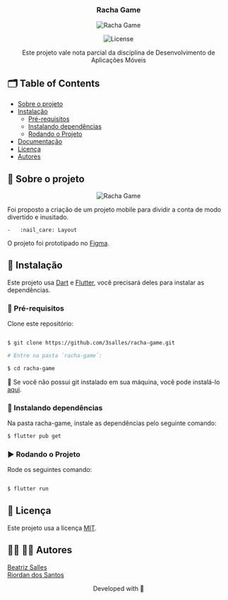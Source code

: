<p align="center">

  <h3 align="center">Racha Game</h3>
  <p align="center">
  <img src="https://github.com/3salles/racha-game/tree/dev/assets/images" alt="Racha Game" />
</p>

<p align="center">
  <img src="https://img.shields.io/static/v1?label=Lincense&message=MIT&color=0000ff " alt="License" />
</p>

<p align="center">
    Este projeto vale nota parcial da disciplina de Desenvolvimento de Aplicações Móveis
    <br />
  </p>
</p>

<!-- TABLE OF CONTENTS -->
## 🗂 Table of Contents

* [Sobre o projeto](#book-sobre-o-projeto)
* [Instalação](#bricks-instalação)
  * [Pré-requisitos](#construction-pre-requisitos)
  * [Instalando dependências](#construction-instalando-dependencias)
  * [Rodando o Projeto](#arrow_forward-rodando-o-projeto)
* [Documentação](#bookmark_tabs-documentacao)
* [Licença](#page_facing_up-licença)
* [Autores](#woman_technologist-man_technologist-autores)

## :book: Sobre o projeto

<p align="center">
  <img src="https://user-images.githubusercontent.com/62452619/149966340-5beec0d1-e912-42d7-96a1-7e4df7f8eb8b.png" alt="Racha Game" widt="50%" />
</p>

Foi proposto a criação de um projeto mobile para dividir a conta de modo divertido e inusitado.

	- 	:nail_care: Layout

  O projeto foi prototipado no [Figma](https://www.figma.com/file/KR5QVN1Rsj5vTJ0ZbSvFfl/Racha-game?node-id=14%3A64).

## :bricks: Instalação

Este projeto usa [Dart](https://dart.dev) e [Flutter](https://flutter.dev), você precisará deles para instalar as dependências.

### :construction: Pré-requisitos

Clone este repositório:
```bash

$ git clone https://github.com/3salles/racha-game.git

# Entre na pasta `racha-game`:

$ cd racha-game
```

🚨 Se você não possui git instalado em sua máquina, você pode instalá-lo [aqui](https://git-scm.com/downloads).


### :construction: Instalando dependências

Na pasta racha-game, instale as dependências pelo seguinte comando:

```bash
$ flutter pub get
```

### :arrow_forward: Rodando o Projeto

Rode os seguintes comando:

```bash

$ flutter run

```

## :page_facing_up: Licença

Este projeto usa a licença [MIT](https://github.com/3salles/user-crud/blob/main/LICENSE).

## :woman_technologist: :man_technologist: Autores

[Beatriz Salles](https://github.com/3salles)
<br/>
[Riordan dos Santos](https://github.com/riordansantos)



<p align="center">Developed with 💜</p>
